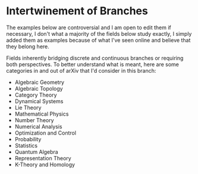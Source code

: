 # Intertwinement of Branches
The examples below are controversial and I am open to edit them if necessary, I don't what a majority of the fields below study exactly, I simply added them as examples because of what I've seen online and believe that they belong here.

Fields inherently bridging discrete and continuous branches or requiring both perspectives. To better understand what is meant, here are some categories in and out of arXiv that I'd consider in this branch:

- Algebraic Geometry
- Algebraic Topology
- Category Theory
- Dynamical Systems
- Lie Theory
- Mathematical Physics
- Number Theory
- Numerical Analysis
- Optimization and Control
- Probability
- Statistics
- Quantum Algebra
- Representation Theory
- K-Theory and Homology
